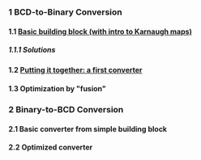 ### 1 BCD-to-Binary Conversion ###
#### 1.1 [Basic building block (with intro to Karnaugh maps)](1_1_BCD-to-bin_Basic.md) ####
##### 1.1.1 Solutions[](1_1_Solutions.md) #####
#### 1.2 [Putting it together: a first converter](1_2_BCD-to-bin_1st_converter.md) ####
#### 1.3 Optimization by "fusion" [](1_3_BCD-to-bin_fusion.md) ####

### 2 Binary-to-BCD Conversion ###
#### 2.1 Basic converter from simple building block[](2_1_bin-to-BCD_Basic.md) ####
#### 2.2 Optimized converter[](2_2_bin-to-BCD_optimized.md) ####
